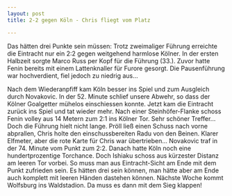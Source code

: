 ```yaml
---
layout: post
title: 2-2 gegen Köln - Chris fliegt vom Platz

---
```


Das hätten drei Punkte sein müssen: Trotz zweimaliger Führung erreichte die Eintracht nur ein 2:2 gegen weitgehend harmlose Kölner. In der ersten Halbzeit sorgte Marco Russ per Kopf für die Führung (33.). Zuvor hatte Fenin bereits mit einem Lattenknaller für Furore gesorgt. Die Pausenführung war hochverdient, fiel jedoch zu niedrig aus...

Nach dem Wiederanpfiff kam Köln besser ins Spiel und zum Ausgleich durch Novakovic. In der 52. Minute schlief unsere Abwehr, so dass der Kölner Goalgetter mühelos einschiessen konnte. Jetzt kam die Eintracht zurück ins Spiel und tat wieder mehr. Nach einer Steinhöfer-Flanke schoss Fenin volley aus 14 Metern zum 2:1 ins Kölner Tor. Sehr schöner Treffer...  
Doch die Führung hielt nicht lange. Pröll ließ einen Schuss nach vorne abprallen, Chris holte den einschussbereiten Radu von den Beinen. Klarer Elfmeter, aber die rote Karte für Chris war übertrieben... Novakovic traf in der 74. Minute vom Punkt zum 2:2. Danach hatte Köln noch eine hundertprozentige Torchance. Doch Ishiaku schoss aus kürzester Distanz am leeren Tor vorbei. So muss man aus Eintracht-Sicht am Ende mit dem Punkt zufrieden sein. Es hätten drei sein können, man hätte aber am Ende auch komplett mit leeren Händen dastehen können. Nächste Woche kommt Wolfsburg ins Waldstadion. Da muss es dann mit dem Sieg klappen!
